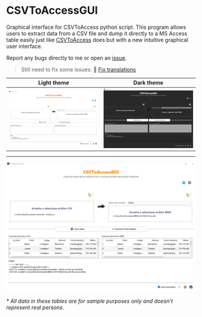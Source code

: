 # CSVToAccessGUI

Graphical interface for CSVToAccess python script. This program allows users to extract data from a CSV file and dump it directly to a MS Access table easily just like [CSVToAccess](https://github.com/caicesardev/CSVToAccess) does but with a new intuitive graphical user interface.

Report any bugs directly to me or open an [issue](https://github.com/caicesardev/CSVToAccessGUI/issues/).

> Still need to fix some issues:
:small_orange_diamond: [Fix translations](https://github.com/caicesardev/CSVToAccessGUI/issues/2)

Light theme            |  Dark theme
:-------------------------:|:-------------------------:
![plot](./res/app_image_1.png)  |  ![plot](./res/app_image_2.png)
---
![plot](./res/app_image_3.png)

_* All data in these tables are for sample purposes only and doesn't represent real persons._
